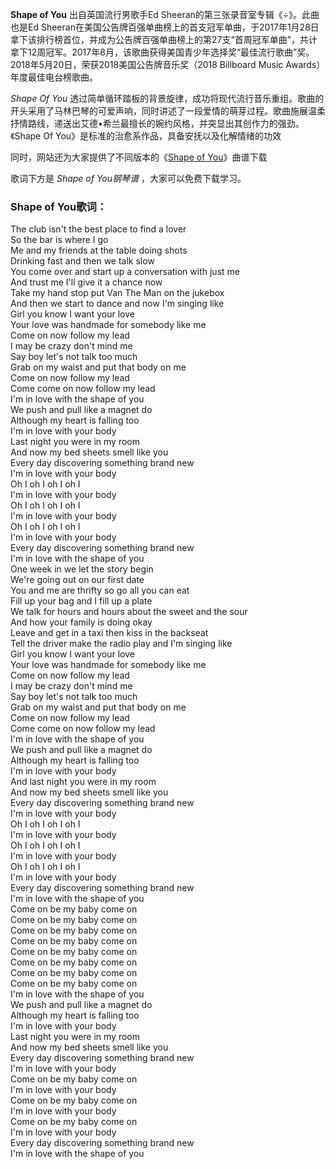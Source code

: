

**Shape of You** 出自英国流行男歌手Ed Sheeran的第三张录音室专辑《÷》。此曲也是Ed
Sheeran在美国公告牌百强单曲榜上的首支冠军单曲，于2017年1月28日拿下该排行榜首位，并成为公告牌百强单曲榜上的第27支“首周冠军单曲”，共计拿下12周冠军。2017年8月，该歌曲获得美国青少年选择奖“最佳流行歌曲”奖。2018年5月20日，荣获2018美国公告牌音乐奖（2018
Billboard Music Awards）年度最佳电台榜歌曲。

_Shape Of You_
透过简单循环踏板的背景旋律，成功将现代流行音乐重组。歌曲的开头采用了马林巴琴的可爱声响，同时讲述了一段爱情的萌芽过程。歌曲施展温柔抒情路线，递送出艾德•希兰最擅长的婉约风格，并突显出其创作力的强劲。《Shape
Of You》是标准的治愈系作品，具备安抚以及化解情绪的功效

同时，网站还为大家提供了不同版本的《[Shape of You](Music-7469-Shape-of-You-Ed-Sheeran.html
"Shape of You")》曲谱下载

歌词下方是 _Shape of You钢琴谱_ ，大家可以免费下载学习。

### Shape of You歌词：

The club isn't the best place to find a lover  
So the bar is where I go  
Me and my friends at the table doing shots  
Drinking fast and then we talk slow  
You come over and start up a conversation with just me  
And trust me I'll give it a chance now  
Take my hand stop put Van The Man on the jukebox  
And then we start to dance and now I'm singing like  
Girl you know I want your love  
Your love was handmade for somebody like me  
Come on now follow my lead  
I may be crazy don't mind me  
Say boy let's not talk too much  
Grab on my waist and put that body on me  
Come on now follow my lead  
Come come on now follow my lead  
I'm in love with the shape of you  
We push and pull like a magnet do  
Although my heart is falling too  
I'm in love with your body  
Last night you were in my room  
And now my bed sheets smell like you  
Every day discovering something brand new  
I'm in love with your body  
Oh I oh I oh I oh I  
I'm in love with your body  
Oh I oh I oh I oh I  
I'm in love with your body  
Oh I oh I oh I oh I  
I'm in love with your body  
Every day discovering something brand new  
I'm in love with the shape of you  
One week in we let the story begin  
We're going out on our first date  
You and me are thrifty so go all you can eat  
Fill up your bag and I fill up a plate  
We talk for hours and hours about the sweet and the sour  
And how your family is doing okay  
Leave and get in a taxi then kiss in the backseat  
Tell the driver make the radio play and I'm singing like  
Girl you know I want your love  
Your love was handmade for somebody like me  
Come on now follow my lead  
I may be crazy don't mind me  
Say boy let's not talk too much  
Grab on my waist and put that body on me  
Come on now follow my lead  
Come come on now follow my lead  
I'm in love with the shape of you  
We push and pull like a magnet do  
Although my heart is falling too  
I'm in love with your body  
And last night you were in my room  
And now my bed sheets smell like you  
Every day discovering something brand new  
I'm in love with your body  
Oh I oh I oh I oh I  
I'm in love with your body  
Oh I oh I oh I oh I  
I'm in love with your body  
Oh I oh I oh I oh I  
I'm in love with your body  
Every day discovering something brand new  
I'm in love with the shape of you  
Come on be my baby come on  
Come on be my baby come on  
Come on be my baby come on  
Come on be my baby come on  
Come on be my baby come on  
Come on be my baby come on  
Come on be my baby come on  
Come on be my baby come on  
I'm in love with the shape of you  
We push and pull like a magnet do  
Although my heart is falling too  
I'm in love with your body  
Last night you were in my room  
And now my bed sheets smell like you  
Every day discovering something brand new  
I'm in love with your body  
Come on be my baby come on  
I'm in love with your body  
Come on be my baby come on  
I'm in love with your body  
Come on be my baby come on  
I'm in love with your body  
Every day discovering something brand new  
I'm in love with the shape of you


